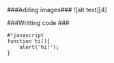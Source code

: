 ###Adding images###
![alt text][4]

###Writting code ###

    #!javascript
    function hi(){
        alert('hi!');
    }